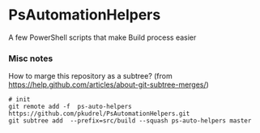# PsAutomationHelpers
A few PowerShell scripts that make Build process easier






### Misc notes 
How to marge this repository as a subtree?
(from https://help.github.com/articles/about-git-subtree-merges/)

```
# init
git remote add -f  ps-auto-helpers https://github.com/pkudrel/PsAutomationHelpers.git
git subtree add  --prefix=src/build --squash ps-auto-helpers master

```


